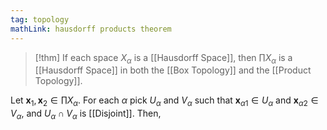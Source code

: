 ```yaml
---
tag: topology
mathLink: hausdorff products theorem
---
```

> [!thm]
> If each space $X_\alpha$ is a [[Hausdorff Space]], then $\prod X_\alpha$ is a [[Hausdorff Space]] in both the [[Box Topology]] and the [[Product Topology]].

Let $\mathbf{x}_1, \mathbf{x}_2\in\prod X_\alpha$. For each $\alpha$ pick $U_\alpha$ and $V_\alpha$ such that $\mathbf{x}_{\alpha1}\in U_\alpha$ and $\mathbf{x}_{\alpha2}\in V_\alpha$, and $U_\alpha\cap V_\alpha$ is [[Disjoint]]. Then, 
